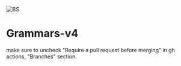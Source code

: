 ![BS](https://github.com/kaby76/test-3875/workflows/main.yml/badge.svg)

# Grammars-v4

make sure to uncheck "Require a pull request before merging" in gh actions, "Branches" section.


